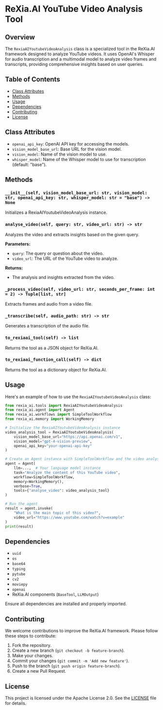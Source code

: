 # ReXia.AI YouTube Video Analysis Tool

## Overview

The `RexiaAIYoutubeVideoAnalysis` class is a specialized tool in the ReXia.AI framework designed to analyze YouTube videos. It uses OpenAI's Whisper for audio transcription and a multimodal model to analyze video frames and transcripts, providing comprehensive insights based on user queries.

## Table of Contents

- [Class Attributes](#class-attributes)
- [Methods](#methods)
- [Usage](#usage)
- [Dependencies](#dependencies)
- [Contributing](#contributing)
- [License](#license)

## Class Attributes

- `openai_api_key`: OpenAI API key for accessing the models.
- `vision_model_base_url`: Base URL for the vision model.
- `vision_model`: Name of the vision model to use.
- `whisper_model`: Name of the Whisper model to use for transcription (default: "base").

## Methods

### `__init__(self, vision_model_base_url: str, vision_model: str, openai_api_key: str, whisper_model: str = "base") -> None`

Initializes a RexiaAIYoutubeVideoAnalysis instance.

### `analyse_video(self, query: str, video_url: str) -> str`

Analyzes the video and extracts insights based on the given query.

**Parameters:**

- `query`: The query or question about the video.
- `video_url`: The URL of the YouTube video to analyze.

**Returns:**

- The analysis and insights extracted from the video.

### `_process_video(self, video_url: str, seconds_per_frame: int = 2) -> Tuple[list, str]`

Extracts frames and audio from a video file.

### `_transcribe(self, audio_path: str) -> str`

Generates a transcription of the audio file.

### `to_rexiaai_tool(self) -> list`

Returns the tool as a JSON object for ReXia.AI.

### `to_rexiaai_function_call(self) -> dict`

Returns the tool as a dictionary object for ReXia.AI.

## Usage

Here's an example of how to use the `RexiaAIYoutubeVideoAnalysis` class:

```python
from rexia_ai.tools import RexiaAIYoutubeVideoAnalysis
from rexia_ai.agent import Agent
from rexia_ai.workflows import SimpleToolWorkflow
from rexia_ai.memory import WorkingMemory

# Initialize the RexiaAIYoutubeVideoAnalysis instance
video_analysis_tool = RexiaAIYoutubeVideoAnalysis(
    vision_model_base_url="https://api.openai.com/v1",
    vision_model="gpt-4-vision-preview",
    openai_api_key="your-openai-api-key"
)

# Create an Agent instance with SimpleToolWorkflow and the video analysis tool
agent = Agent(
    llm=...,  # Your language model instance
    task="Analyze the content of this YouTube video",
    workflow=SimpleToolWorkflow,
    memory=WorkingMemory(),
    verbose=True,
    tools={"analyse_video": video_analysis_tool}
)

# Run the agent
result = agent.invoke(
    "What is the main topic of this video?",
    video_url="https://www.youtube.com/watch?v=example"
)
print(result)
```

## Dependencies

- `uuid`
- `os`
- `base64`
- `typing`
- `pytube`
- `cv2`
- `moviepy`
- `openai`
- ReXia.AI components (`BaseTool`, `LLMOutput`)

Ensure all dependencies are installed and properly imported.

## Contributing

We welcome contributions to improve the ReXia.AI framework. Please follow these steps to contribute:

1. Fork the repository.
2. Create a new branch (`git checkout -b feature-branch`).
3. Make your changes.
4. Commit your changes (`git commit -m 'Add new feature'`).
5. Push to the branch (`git push origin feature-branch`).
6. Create a new Pull Request.

## License

This project is licensed under the Apache License 2.0. See the [LICENSE](../LICENSE) file for details.
